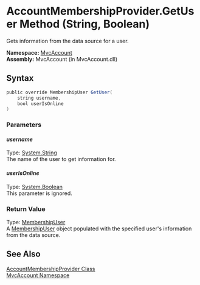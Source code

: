 AccountMembershipProvider.GetUser Method (String, Boolean)
==========================================================
Gets information from the data source for a user.

**Namespace:** [MvcAccount][1]  
**Assembly:** MvcAccount (in MvcAccount.dll)

Syntax
------

```csharp
public override MembershipUser GetUser(
	string username,
	bool userIsOnline
)
```

### Parameters

#### *username*
Type: [System.String][2]  
The name of the user to get information for.

#### *userIsOnline*
Type: [System.Boolean][3]  
This parameter is ignored.

### Return Value
Type: [MembershipUser][4]  
 A [MembershipUser][4] object populated with the specified user's information from the data source. 

See Also
--------
[AccountMembershipProvider Class][5]  
[MvcAccount Namespace][1]  

[1]: ../README.md
[2]: http://msdn2.microsoft.com/en-us/library/s1wwdcbf
[3]: http://msdn2.microsoft.com/en-us/library/a28wyd50
[4]: http://msdn2.microsoft.com/en-us/library/d1b506ez
[5]: README.md